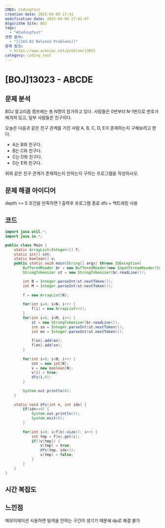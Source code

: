 ```yaml
---
CMDS: CodingTest
creation date: 2025-04-09 17:41
modification date: 2025-04-09 17:41:47
Algorithm Site: BOJ
tags:
  - "#CodingTest"
관련 문서:
  - "[[103.02 Related Problems]]"
문제 링크:
  - https://www.acmicpc.net/problem/13023
category: coding_test
---
```


# \[BOJ]13023 - ABCDE

## 문제 분석

BOJ 알고리즘 캠프에는 총 N명이 참가하고 있다. 사람들은 0번부터 N-1번으로 번호가 매겨져 있고, 일부 사람들은 친구이다.

오늘은 다음과 같은 친구 관계를 가진 사람 A, B, C, D, E가 존재하는지 구해보려고 한다.

- A는 B와 친구다.
- B는 C와 친구다.
- C는 D와 친구다.
- D는 E와 친구다.

위와 같은 친구 관계가 존재하는지 안하는지 구하는 프로그램을 작성하시오.

## 문제 해결 아이디어
depth == 5 조건을 만족하면 1 출력후 프로그램 종료
dfs + 백트래킹 사용

## 코드
```java
import java.util.*;
import java.io.*;

public class Main {
	static ArrayList<Integer>[] f;
	static int[] cnt;
	static boolean[] v;
	public static void main(String[] args) throws IOException{
		BufferedReader br = new BufferedReader(new InputStreamReader(System.in));
		StringTokenizer st = new StringTokenizer(br.readLine());

		int N = Integer.parseInt(st.nextToken());
		int M = Integer.parseInt(st.nextToken());
		
		f = new ArrayList[N];
		
		for(int i=0; i<N; i++) {
			f[i] = new ArrayList<>();
		}
		for(int i=0; i<M; i++) {
			st = new StringTokenizer(br.readLine());
			int sn = Integer.parseInt(st.nextToken());
			int en = Integer.parseInt(st.nextToken());
			
			f[sn].add(en);
			f[en].add(sn);
		}
		
		for(int i=0; i<N; i++) {
			cnt = new int[N];
			v = new boolean[N];
			v[i] = true;
			dfs(i,0);
		}
		
		System.out.println(0);
	}
	
	static void dfs(int n, int idx) {
		if(idx>=4) {
			System.out.println(1);
			System.exit(0);
		}
		
		for(int i=0; i<f[n].size(); i++) {
			int tmp = f[n].get(i);
			if(!v[tmp]) {
				v[tmp] = true;
				dfs(tmp, idx+1);
				v[tmp] = false;
			}
		}
	}
}
```

## 시간 복잡도


## 느낀점
메모이제이션 사용하면 탐색을 안하는 구간이 생기기 때문에 dp로 해결 불가